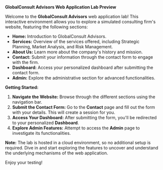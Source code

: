 **GlobalConsult Advisors Web Application Lab Preview**

Welcome to the **GlobalConsult Advisors** web application lab! This interactive environment allows you to explore a simulated consulting firm's website, featuring the following sections:

- **Home:** Introduction to GlobalConsult Advisors.
- **Services:** Overview of the services offered, including Strategic Planning, Market Analysis, and Risk Management.
- **About Us:** Learn more about the company's history and mission.
- **Contact:** Submit your information through the contact form to engage with the firm.
- **Dashboard:** Access your personalized dashboard after submitting the contact form.
- **Admin:** Explore the administrative section for advanced functionalities.

**Getting Started:**

1. **Navigate the Website:** Browse through the different sections using the navigation bar.
2. **Submit the Contact Form:** Go to the **Contact** page and fill out the form with your details. This will create a session for you.
3. **Access Your Dashboard:** After submitting the form, you'll be redirected to your personalized **Dashboard**.
4. **Explore Admin Features:** Attempt to access the **Admin** page to investigate its functionalities.

**Note:** The lab is hosted in a cloud environment, so no additional setup is required. Dive in and start exploring the features to uncover and understand the underlying mechanisms of the web application.

Enjoy your testing!